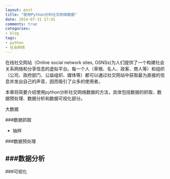 ```yaml
---
layout: post
title: "使用Python分析社交网络数据"
date: 2014-07-31 17:41
comments: true
categories: 
- blog
tags:
- python
- 社会网络
---
```



在线社交网站（Online social network sites, OSNSs)为人们提供了一个构建社会关系网络和分享信息的虚拟平台。每一个人（草根、名人、政客、商人等）和组织（公司、政府部门、公益组织、媒体等）都可以通过社交网站中获取最为直接的信息并发出自己的声音，因而吸引了众多的使用者。

本章将简要介绍使用python分析社交网络数据的方法，具体包括数据的抓取、数据预处理、数据分析和数据可视化部分。

大数据

###数据抓取
- 抽样

###数据预处理

###数据分析
- 

###可视化

